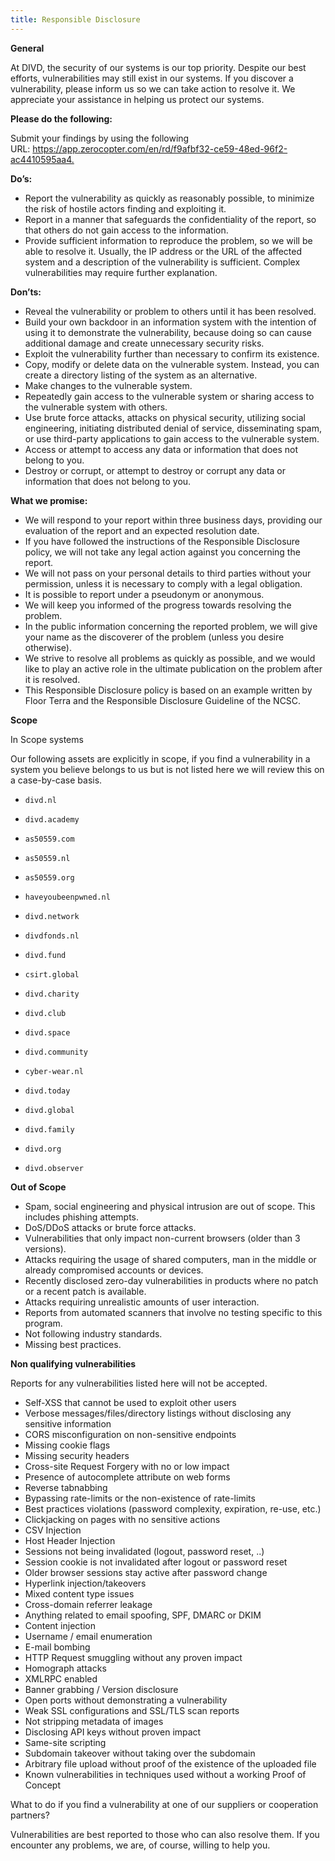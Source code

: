 ```yaml
---
title: Responsible Disclosure
---
```

**General**

At DIVD, the security of our systems is our top priority. Despite our best efforts, vulnerabilities may still exist in our systems. If you discover a vulnerability, please inform us so we can take action to resolve it. We appreciate your assistance in helping us protect our systems.

**Please do the following:**

Submit your findings by using the following URL: <https://app.zerocopter.com/en/rd/f9afbf32-ce59-48ed-96f2-ac4410595aa4.>

**Do’s:**

* Report the vulnerability as quickly as reasonably possible, to minimize the risk of hostile actors finding and exploiting it.
* Report in a manner that safeguards the confidentiality of the report, so that others do not gain access to the information.
* Provide sufficient information to reproduce the problem, so we will be able to resolve it. Usually, the IP address or the URL of the affected system and a description of the vulnerability is sufficient. Complex vulnerabilities may require further explanation.

**Don’ts:**

* Reveal the vulnerability or problem to others until it has been resolved.
* Build your own backdoor in an information system with the intention of using it to demonstrate the vulnerability, because doing so can cause additional damage and create unnecessary security risks.
* Exploit the vulnerability further than necessary to confirm its existence.
* Copy, modify or delete data on the vulnerable system. Instead, you can create a directory listing of the system as an alternative.
* Make changes to the vulnerable system.
* Repeatedly gain access to the vulnerable system or sharing access to the vulnerable system with others.
* Use brute force attacks, attacks on physical security, utilizing social engineering, initiating distributed denial of service, disseminating spam, or use third-party applications to gain access to the vulnerable system.
* Access or attempt to access any data or information that does not belong to you.
* Destroy or corrupt, or attempt to destroy or corrupt any data or information that does not belong to you.

**What we promise:**

* We will respond to your report within three business days, providing our evaluation of the report and an expected resolution date.
* If you have followed the instructions of the Responsible Disclosure policy, we will not take any legal action against you concerning the report.
* We will not pass on your personal details to third parties without your permission, unless it is necessary to comply with a legal obligation.
* It is possible to report under a pseudonym or anonymous.
* We will keep you informed of the progress towards resolving the problem.
* In the public information concerning the reported problem, we will give your name as the discoverer of the problem (unless you desire otherwise).
* We strive to resolve all problems as quickly as possible, and we would like to play an active role in the ultimate publication on the problem after it is resolved.
* This Responsible Disclosure policy is based on an example written by Floor Terra and the Responsible Disclosure Guideline of the NCSC.

**Scope**

In Scope systems

Our following assets are explicitly in scope, if you find a vulnerability in a system you believe belongs to us but is not listed here we will review this on a case-by-case basis.

* ```
  divd.nl
  ```
* ```
  divd.academy
  ```
* ```
  as50559.com
  ```
* ```
  as50559.nl
  ```
* ```
  as50559.org
  ```
* ```
  haveyoubeenpwned.nl
  ```
* ```
  divd.network
  ```
* ```
  divdfonds.nl
  ```
* ```
  divd.fund
  ```
* ```
  csirt.global
  ```
* ```
  divd.charity
  ```
* ```
  divd.club
  ```
* ```
  divd.space
  ```
* ```
  divd.community
  ```
* ```
  cyber-wear.nl
  ```
* ```
  divd.today
  ```
* ```
  divd.global
  ```
* ```
  divd.family
  ```
* ```
  divd.org
  ```
* ```
  divd.observer
  ```

**Out of Scope**

* Spam, social engineering and physical intrusion are out of scope. This includes phishing attempts.
* DoS/DDoS attacks or brute force attacks.
* Vulnerabilities that only impact non-current browsers (older than 3 versions).
* Attacks requiring the usage of shared computers, man in the middle or already compromised accounts or devices.
* Recently disclosed zero-day vulnerabilities in products where no patch or a recent patch is available.
* Attacks requiring unrealistic amounts of user interaction.
* Reports from automated scanners that involve no testing specific to this program.
* Not following industry standards.
* Missing best practices.

**Non qualifying vulnerabilities**

Reports for any vulnerabilities listed here will not be accepted.

* Self-XSS that cannot be used to exploit other users
* Verbose messages/files/directory listings without disclosing any sensitive information
* CORS misconfiguration on non-sensitive endpoints
* Missing cookie flags
* Missing security headers
* Cross-site Request Forgery with no or low impact
* Presence of autocomplete attribute on web forms
* Reverse tabnabbing
* Bypassing rate-limits or the non-existence of rate-limits
* Best practices violations (password complexity, expiration, re-use, etc.)
* Clickjacking on pages with no sensitive actions
* CSV Injection
* Host Header Injection
* Sessions not being invalidated (logout, password reset, ..)
* Session cookie is not invalidated after logout or password reset
* Older browser sessions stay active after password change
* Hyperlink injection/takeovers
* Mixed content type issues
* Cross-domain referrer leakage
* Anything related to email spoofing, SPF, DMARC or DKIM
* Content injection
* Username / email enumeration
* E-mail bombing
* HTTP Request smuggling without any proven impact
* Homograph attacks
* XMLRPC enabled
* Banner grabbing / Version disclosure
* Open ports without demonstrating a vulnerability
* Weak SSL configurations and SSL/TLS scan reports
* Not stripping metadata of images
* Disclosing API keys without proven impact
* Same-site scripting
* Subdomain takeover without taking over the subdomain
* Arbitrary file upload without proof of the existence of the uploaded file
* Known vulnerabilities in techniques used without a working Proof of Concept

What to do if you find a vulnerability at one of our suppliers or cooperation partners?

Vulnerabilities are best reported to those who can also resolve them. If you encounter any problems, we are, of course, willing to help you.
